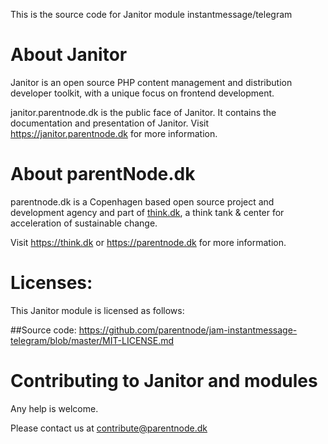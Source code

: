 This is the source code for Janitor module instantmessage/telegram

# About Janitor
Janitor is an open source PHP content management and distribution developer toolkit, with a unique focus on frontend development. 

janitor.parentnode.dk is the public face of Janitor. It contains the documentation and presentation of Janitor.
Visit https://janitor.parentnode.dk for more information.

# About parentNode.dk
parentnode.dk is a Copenhagen based open source project and development agency and part of [think.dk](http://think.dk), a think tank & center for acceleration of sustainable change. 

Visit https://think.dk or https://parentnode.dk for more information.

# Licenses:
This Janitor module is licensed as follows:

##Source code:
https://github.com/parentnode/jam-instantmessage-telegram/blob/master/MIT-LICENSE.md



# Contributing to Janitor and modules

Any help is welcome. 

Please contact us at [contribute@parentnode.dk](mailto:contribute@parentnode.dk)

